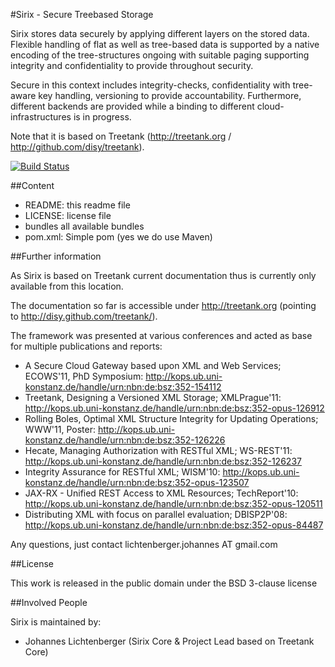 #Sirix - Secure Treebased Storage

Sirix stores data securely by applying different layers on the stored data. Flexible handling of flat as well as tree-based data is supported by a native encoding of the tree-structures ongoing with suitable paging supporting integrity and confidentiality to provide throughout security.

Secure in this context includes integrity-checks, confidentiality with tree-aware key handling, versioning to provide accountability.
Furthermore, different backends are provided while a binding to different cloud-infrastructures is in progress.

Note that it is based on Treetank (http://treetank.org / http://github.com/disy/treetank).

[![Build Status](https://secure.travis-ci.org/JohannesLichtenberger/sirix.png)](http://travis-ci.org/JohannesLichtenberger/sirix)

##Content

* README:					this readme file
* LICENSE:	 				license file
* bundles					all available bundles
* pom.xml:					Simple pom (yes we do use Maven)

##Further information

As Sirix is based on Treetank current documentation thus is currently only available from this location.

The documentation so far is accessible under http://treetank.org (pointing to http://disy.github.com/treetank/).

The framework was presented at various conferences and acted as base for multiple publications and reports:

* A Secure Cloud Gateway based upon XML and Web Services; ECOWS'11, PhD Symposium: http://kops.ub.uni-konstanz.de/handle/urn:nbn:de:bsz:352-154112 
* Treetank, Designing a Versioned XML Storage; XMLPrague'11: http://kops.ub.uni-konstanz.de/handle/urn:nbn:de:bsz:352-opus-126912
* Rolling Boles, Optimal XML Structure Integrity for Updating Operations; WWW'11, Poster: http://kops.ub.uni-konstanz.de/handle/urn:nbn:de:bsz:352-126226
* Hecate, Managing Authorization with RESTful XML; WS-REST'11: http://kops.ub.uni-konstanz.de/handle/urn:nbn:de:bsz:352-126237 
* Integrity Assurance for RESTful XML; WISM'10: http://kops.ub.uni-konstanz.de/handle/urn:nbn:de:bsz:352-opus-123507
* JAX-RX - Unified REST Access to XML Resources; TechReport'10: http://kops.ub.uni-konstanz.de/handle/urn:nbn:de:bsz:352-opus-120511
* Distributing XML with focus on parallel evaluation; DBISP2P'08: http://kops.ub.uni-konstanz.de/handle/urn:nbn:de:bsz:352-opus-84487

Any questions, just contact lichtenberger.johannes AT gmail.com

##License

This work is released in the public domain under the BSD 3-clause license


##Involved People

Sirix is maintained by:

* Johannes Lichtenberger (Sirix Core & Project Lead based on Treetank Core)
